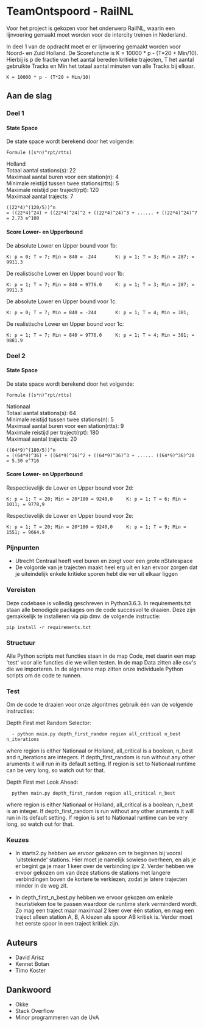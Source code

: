 # TeamOntspoord - RailNL

Voor het project is gekozen voor het onderwerp RailNL, waarin een lijnvoering gemaakt moet worden voor de intercity treinen in
Nederland.

In deel 1 van de opdracht moet er er lijnvoering gemaakt worden voor Noord- en Zuid Holland.
De Scorefunctie is K = 10000 * p - (T*20 + Min/10). Hierbij is p de fractie van het aantal bereden kritieke trajecten, T het aantal gebruikte Tracks en Min het totaal aantal minuten van alle Tracks bij elkaar.
```
K = 10000 * p - (T*20 + Min/10)
```

## Aan de slag
### Deel 1
#### State Space
De state space wordt berekend door het volgende:

```
Formule ((s*n)^rpt/rtts)
```

Holland
<br>Totaal aantal stations(s):                      22
<br>Maximaal aantal buren voor een station(n):      4
<br>Minimale reistijd tussen twee stations(rtts):   5
<br>Maximale reistijd per traject(rpt):             120
<br>Maximaal aantal trajects:                       7

```
((22*4)^(120/5))^n
= ((22*4)^24) + ((22*4)^24)^2 + ((22*4)^24)^3 + ...... + ((22*4)^24)^7
= 2.73 e^108
```

#### Score Lower- en Upperbound
De absolute Lower en Upper bound voor 1b:
```
K: p = 0; T = 7; Min = 840 = -244       K: p = 1; T = 3; Min = 287; = 9911.3
```
De realistische Lower en Upper bound voor 1b:
```
K: p = 1; T = 7; Min = 840 = 9776.0     K: p = 1; T = 3; Min = 287; = 9911.3
```
De absolute Lower en Upper bound voor 1c:
```
K: p = 0; T = 7; Min = 840 = -244       K: p = 1; T = 4; Min = 381;
```
De realistische Lower en Upper bound voor 1c:
```
K: p = 1; T = 7; Min = 840 = 9776.0     K: p = 1; T = 4; Min = 381; = 9881.9
```

### Deel 2
#### State Space
De state space wordt berekend door het volgende:

```
Formule ((s*n)^rpt/rtts)
```

Nationaal
<br>Totaal aantal stations(s):                       64
<br>Minimale reistijd tussen twee stations(n):       5
<br>Maximaal aantal buren voor een station(rtts):    9
<br>Maximale reistijd per traject(rpt):              180
<br>Maximaal aantal trajects:                        20

```
((64*9)^(180/5))^n
= ((64*9)^36) + ((64*9)^36)^2 + ((64*9)^36)^3 + ...... ((64*9)^36)^20
= 5.50 e^716
```


#### Score Lower- en Upperbound
Respectievelijk de Lower en Upper bound voor 2d:
```
K: p = 1; T = 20; Min = 20*180 = 9240,0     K: p = 1; T = 6; Min = 1011; = 9778,9
```
Respectievelijk de Lower en Upper bound voor 2e:
```
K: p = 1; T = 20; Min = 20*180 = 9240,0     K: p = 1; T = 9; Min = 1551; = 9664.9
```

### Pijnpunten

- Utrecht Centraal heeft veel buren en zorgt voor een grote nStatespace
- De volgorde van je trajecten maakt heel erg uit en kan ervoor zorgen dat je uiteindelijk enkele kritieke sporen hebt die ver uit elkaar liggen


### Vereisten

Deze codebase is volledig geschreven in Python3.6.3. In requirements.txt staan alle benodigde packages om de code succesvol te draaien. Deze zijn gemakkelijk te installeren via pip dmv. de volgende instructie:
```
pip install -r requirements.txt
```

### Structuur

Alle Python scripts met functies staan in de map Code, met daarin een map 'test' voor alle functies die we willen
testen. In de map Data zitten alle csv's die we importeren. In de algemene map zitten onze individuele Python scripts om de code te runnen.

### Test

Om de code te draaien voor onze algoritmes gebruik één van de volgende instructies:

Depth First met Random Selector:
```
  - python main.py depth_first_random region all_critical n_best n_iterations
```
where region is either Nationaal or Holland, all_critical is a boolean,
n_best and n_iterations are integers. If depth_first_random is run without
any other aruments it will run in its default setting. If region is set to
Nationaal runtime can be very long, so watch out for that.

Depth First met Look Ahead:
```
  python main.py depth_first_random region all_critical n_best
```
where region is either Nationaal or Holland, all_critical is a boolean,
n_best is an integer. If depth_first_random is run without
any other aruments it will run in its default setting. If region is set to
Nationaal runtime can be very long, so watch out for that.

### Keuzes

- In starts2.py hebben we ervoor gekozen om te beginnen bij vooral 'uitstekende'
stations. Hier moet je namelijk sowieso overheen, en als je er begint ga je maar
1 keer over de verbinding ipv 2. Verder hebben we ervoor gekozen om van deze
stations de stations met langere verbindingen boven de kortere te verkiezen,
zodat je latere trajecten minder in de weg zit.

- In depth_first_n_best.py hebben we ervoor gekozen om enkele heuristieken toe
te passen waardoor de runtime sterk verminderd wordt. Zo mag een traject maar
maximaal 2 keer over één station, en mag een traject alleen station A, B, A
kiezen als spoor AB kritiek is. Verder moet het eerste spoor in een traject
kritiek zijn.

## Auteurs

- David Arisz
- Kennet Botan
- Timo Koster

## Dankwoord
- Okke
- Stack Overflow
- Minor programmeren van de UvA
